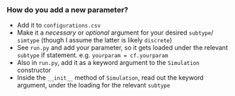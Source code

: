 ### How do you add a new parameter?
- Add it to `configurations.csv`
- Make it a _necessary_ or _optional_ argument for your desired `subtype`/ `simtype` (though I assume the latter is likely `discrete`)
- See `run.py` and add your parameter, so it gets loaded under the relevant `subtype` if statement. e.g. `yourparam = cf.yourparam`
- Also in `run.py`, add it as a keyword argument to the `Simulation` constructor
- Inside the `__init__` method of `Simulation`, read out the keyword argument, under the loading for the relevant `subtype`